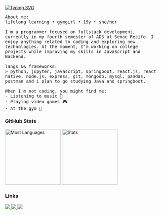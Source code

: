<p float="left">
<a href="https://git.io/typing-svg"><img src="https://readme-typing-svg.demolab.com?font=Fira+Code&pause=1000&color=CCF727&random=false&width=500&height=40&lines=Hey%2F+I'm+Gabriela.+I'm+into+programming." alt="Typing SVG" /></a>
</p>

<samp>
       About me:
      <br>
      lifelong learning ➧ gymgirl ➧ 19y ➧ she/her
      <br>
       <br>
             I'm a programmer focused on fullstack development, currently in my fourth semester of ADS at Senac Recife. I enjoy anything related to coding and exploring new technologies. At the moment, I'm working on college projects while improving my skills in JavaScript and Backend.
       <br>
       <br>
      langs && frameworks:<br>
          > python, jupyter, javascript, springboot, react.js, react native, node.js, express, git, mongodb, mysql, pandas, postman and i plan to go studying Java and springboot.
      <br>
    <br>
    When I'm not coding, you might find me:
      <br>
      - Listening to music 🎵
      <br>
      - Playing video games 🎮
     <br>
      - At the gym 💪
      <br />
</samp>
<h3 align="left"> GitHub Stats</h3>
<div align="left">
  <img height="180em" src="https://github-readme-stats.vercel.app/api/top-langs/?username=Gabipsn11&theme=chartreuse-dark&title_color=fff&text_color=fff&layout=compact&langs_count=7&hide_border=true" alt="Most Languages" />
  
  <img height="180em" src="https://github-readme-stats.vercel.app/api?username=Gabipsn11&show_icons=true&theme=chartreuse-dark&title_color=fff&text_color=fff&hide_border=true&count_private=true" alt="Stats" />
</div>

<h3 align="left"> Links</h3>
<div>
    <a target='_blank' href="https://www.instagram.com/gabrielap11res/">
        <img src="https://img.shields.io/badge/Instagram-E4405F?style=for-the-badge&logo=instagram&logoColor=white">
    </a>
    <a target='_blank' href="https://www.linkedin.com/in/gabriela-pires-7787b6279/">
        <img src="https://img.shields.io/badge/LinkedIn-0077B5?style=for-the-badge&logo=linkedin&logoColor=white">
    </a>
    <a href="https://open.spotify.com/user/31o4dqeazibwhhl2arsyocamg4vi?si=ce258ffc0ac74f6b" target="_blank">
    <img src="https://img.shields.io/badge/Spotify-1DB954?style=for-the-badge&logo=spotify&logoColor=white">
    </a>
</div>

